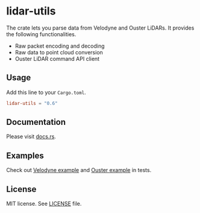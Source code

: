 # lidar-utils

The crate lets you parse data from Velodyne and Ouster LiDARs. It provides the following functionalities.

- Raw packet encoding and decoding
- Raw data to point cloud conversion
- Ouster LiDAR command API client

## Usage

Add this line to your `Cargo.toml`.

```toml
lidar-utils = "0.6"
```

## Documentation

Please visit [docs.rs](https://docs.rs/lidar-utils/).

## Examples

Check out [Velodyne example](tests/velodyne.rs) and [Ouster example](tests/ouster.rs) in tests.

## License

MIT license. See [LICENSE](LICENSE) file.
